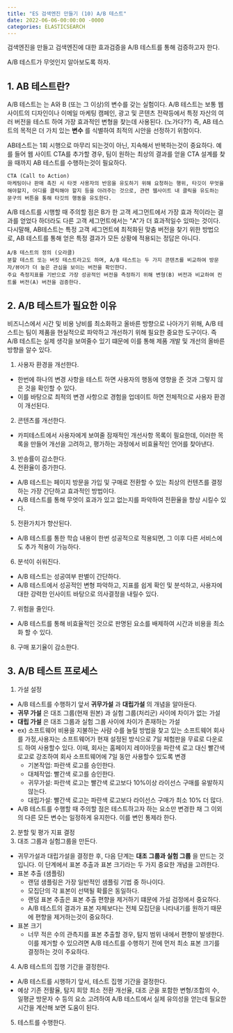 ```yaml
---
title: "ES 검색엔진 만들기 (10) A/B 테스트"
date: 2022-06-06-00:00:00 -0000
categories: ELASTICSEARCH
---
```



검색엔진을 만들고 검색엔진에 대한 효과검증을 A/B 테스트를 통해 검증하고자 한다. 

A/B 테스트가 무엇인지 알아보도록 하자.


## 1. AB 테스트란?

A/B 테스트는 는 A와 B (또는 그 이상)의 변수를 갖는 실험이다. 
A/B 테스트는 보통 웹사이트의 디자인이나 이메일 마케팅 캠페인, 광고 및 콘텐츠 전략등에서 특정 자산의 여러 버전을 테스트 하여 가장 효과적인 변형을 찾는데 사용된다. (노가다??) 즉, AB 테스트의 목적은 더 가치 있는 __변수__ 를 식별하여 최적의 시안을 선정하기 위함이다.

AB테스트는 1회 시행으로 마무리 되는것이 아닌, 지속해서 반복하는것이 중요하다. 예를 들어 웹 사이트 CTA를 추가할 경우, 팀이 원하는 최상의 결과를 얻을 CTA 설계를 찾을 때까지 AB 테스트를 수행하는것이 필요하다. 

```
CTA (Call to Action)
마케팅이나 판매 촉진 시 타겟 사용자의 반응을 유도하기 위해 요청하는 행위, 타깃이 무엇을 해야할지, 어디를 클릭해야 할지 등을 아려주는 것으로, 관련 웹사이트 내 클릭을 유도하는 문구의 버튼을 통해 타깃의 행동을 유도한다. 
```

A/B 테스트를 시행할 때 주의할 점은 B가 한 고객 세그먼트에서 가장 효과 적이라는 결과를 얻었다 하더라도 다른 고객 세그먼트에서는 "A"가 더 효과적일수 있따는 것이다. 다시말해, AB테스트는 특정 고객 세그먼트에 최적화된 맞춤 버전을 찾기 위한 방법으로, AB 테스트를 통해 얻은 특정 결과가 모든 상황에 적용되는 정답은 아니다.

```
A/B 테스트의 정의 (오라클)
분할 테스트 또는 버킷 테스트라고도 하며, A/B 테스트는 두 가지 콘텐츠를 비교하여 방문자/뷰어가 더 높은 관심을 보이는 버전을 확인한다. 
주요 측정지표를 기반으로 가장 성공적인 버전을 측정하기 위해 변형(B) 버전과 비교하여 컨트롤 버전(A) 버전을 검증한다.
```

## 2. A/B 테스트가 필요한 이유
비즈니스에서 시간 및 비용 낭비를 최소화하고 올바른 방향으로 나아가기 위해, A/B 테스트는 팀이 제품을 현실적으로 파악하고 개선하기 위해 필요한 중요한 도구이다. 즉 A/B 테스트는 실제 생각을 보여줄수 있기 떄문에 이를 통해 제품 개발 및 개선의 올바른 방향을 알수 있다. 

1. 사용자 환경을 개선한다.
  - 한번에 하나의 변경 사항을 테스트 하면 사용자의 행동에 영향을 준 것과 그렇지 않은 것을 확인할 수 있다. 
  - 이를 바탕으로 최적의 변경 사항으로 경험을 업데이트 하면 전체적으로 사용자 환경이 개선된다.
2. 콘텐츠를 개선한다.
  - 카피테스트에서 사용자에게 보여줄 잠재적인 개선사항 목록이 필요한데, 이러한 목록을 만들어 개선을 고려하고, 평가하는 과정에서 비효율적인 언어를 찾아낸다.
3. 반송률이 감소한다.
4. 전환율이 증가한다.
  - A/B 테스트는 페이지 방문을 가입 및 구매로 전환할 수 있는 최상의 컨텐츠를 결정하는 가장 간단하고 효과적인 방법이다.
  - A/B 테스트를 통해 무엇이 효과가 있고 없는지를 파악하여 전환율을 향상 시킬수 있다.
5. 전환가치가 향산된다.
  - A/B 테스트를 통한 학습 내용이 한번 성공적으로 적용되면, 그 이후 다른 서비스에도 추가 적용이 가능하다.
6. 분석이 쉬워진다.
  - A/B 테스트는 성공여부 판별이 간단하다.
  - A/B 테스트에서 성공적인 변형 파악하고, 지표를 쉽게 확인 및 분석하고, 사용자에 대한 강력한 인사이트 바탕으로 의사결정을 내릴수 있다. 
7. 위험을 줄인다.
  - A/B 테스트를 통해 비효율적인 것으로 판명된 요소를 배제하여 시간과 비용을 최소화 할 수 있다. 
8. 구매 포기율이 감소한다.


## 3. A/B 테스트 프로세스
1. 가설 설정
  - A/B 테스트를 수행하기 앞서 __귀무가설__ 과 __대립가설__ 의 개념을 알아둔다.
  - __귀무 가설__ 은 대조 그룹(현재 원본) 과 실험 그룹(처리군) 사이에 차이가 없는 가설
  - __대립 가설__ 은 대조 그룹과 실험 그룹 사이에 차이가 존재하는 가설
  - ex) 소프트웨어 비용을 지불하는 사람 수를 늘릴 방법을 찾고 있는 소프트웨어 회사를 가정,사용자는 소프트웨어가 현재 설정된 방식으로 7일 체험판을 무료로 다운로드 하여 사용할수 있다. 이때, 회사는 홈페이지 레이아웃을 파란색 로고 대신 빨간색 로고로 강조하여 회사 소프트웨어에 7일 동안 사용할수 있도록 변경
    - 기본작업: 파란색 로고를 승인한다.
    - 대체작업: 빨간색 로고를 승인한다.
    - 귀무가설: 파란색 로고는 빨간색 로고보다 10%이상 라이선스 구매를 유발하지 않는다.
    - 대립가설: 빨간색 로고는 파란색 로고보다 라이선스 구매가 최소 10% 더 많다.
  - A/B 테스트를 수행할 때 주의할 점은 테스트하고자 하는 요소만 변경한 채 그 이외의 다른 모든 변수는 일정하게 유지한다. 이를 변인 통제라 한다.
2. 분할 및 평가 지표 결정
3. 대조 그룹과 실험그룹을 만든다.
  - 귀무가설과 대립가설을 결정한 후,  다음 단계는 __대조 그룹과 실험 그룹__ 을 만드는 것입니다. 이 단계에서 표본 추출과 표본 크기라는 두 가지 중요한 개념을 고려한다.
  - 표본 추출 (샘플링)
    - 랜덤 샘플링은 가장 일반적인 샘플링 기법 중 하나이다. 
    - 모집단의 각 표본이 선택될 확률은 동일하다. 
    - 랜덤 표본 추출은 표본 추출 편향을 제거하기 떄문에 가설 검정에서 중요하다.
    - A/B 테스트의 결과가 표본 자체보다는 전체 모집단을 나타내기를 원하기 때문에 편향을 제거하는것이 중요하다.
  - 표본 크기 
    - 너무 적은 수의 관측지를 표본 추출할 경우, 탐지 범위 내에서 편향이 발생한다. 이를 제거할 수 있으려면 A/B 테스트를 수행하기 전에 먼저 최소 표본 크기를 결정하는 것이 주요하다. 
4. A/B 테스트의 집행 기간을 결정한다.
  - A/B 테스트를 시행하기 앞서, 테스트 집행 기간을 결정한다. 
  - 예상 기존 전활율, 탐지 희망 최소 전환 개선율, 대조 군을 포함한 변형/조합의 수, 일평균 방문자 수 등의 요소 고려하여 A/B 테스트에서 실제 유의성을 얻는데 필요한 시간을 계산해 보면 도움이 된다.
5. 테스트를 수행한다.



